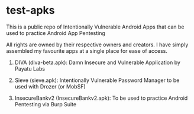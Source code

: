 # test-apks
This is a public repo of Intentionally Vulnerable Android Apps that can be used to practice Android App Pentesting

All rights are owned by their respective owners and creators. I have simply assembled my favourite apps at a single place for ease of access. 

1. DIVA (diva-beta.apk): Damn Insecure and Vulnerable Application by Payatu Labs

2. Sieve (sieve.apk): Intentionally Vulnerable Password Manager to be used with Drozer (or MobSF)

3. InsecureBankv2 (InsecureBankv2.apk): To be used to practice Android Pentesting via Burp Suite


